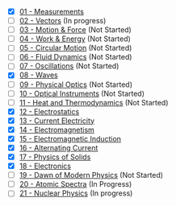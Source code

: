 * [x] [01 - Measurements](/physics/ch01)
* [ ] [02 - Vectors](/physics/ch02) (In progress)
* [ ] [03 - Motion & Force](/physics/ch03) (Not Started)
* [ ] [04 - Work & Energy](/physics/ch04) (Not Started)
* [ ] [05 - Circular Motion](/physics/ch05) (Not Started)
* [ ] [06 - Fluid Dynamics](/physics/ch06) (Not Started)
* [ ] [07 - Oscillations](/physics/ch07) (Not Started)
* [x] [08 - Waves](/physics/ch08)
* [ ] [09 - Physical Optics](/physics/ch09) (Not Started)
* [ ] [10 - Optical Instruments](/physics/ch10) (Not Started)
* [ ] [11 - Heat and Thermodynamics](/physics/ch11) (Not Started)
* [x] [12 - Electrostatics](/physics/ch12)
* [x] [13 - Current Electricity](/physics/ch13)
* [x] [14 - Electromagnetism](/physics/ch14)
* [x] [15 - Electromagnetic Induction](/physics/ch15)
* [x] [16 - Alternating Current](/physics/ch16)
* [x] [17 - Physics of Solids](/physics/ch17)
* [x] [18 - Electronics](/physics/ch18)
* [ ] [19 - Dawn of Modern Physics](/physics/ch19) (Not Started)
* [ ] [20 - Atomic Spectra](/physics/ch20) (In Progress)
* [ ] [21 - Nuclear Physics](/physics/ch21) (In progress)
